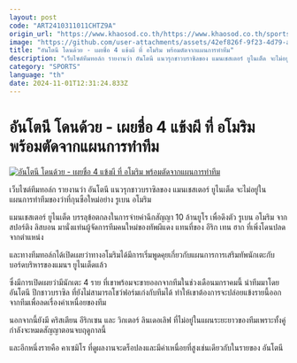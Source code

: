 ```yaml
---
layout: post
code: "ART2410311011CHTZ9A"
origin_url: "https://www.khaosod.co.th/https://www.khaosod.co.th/sports/news_9484987"
image: "https://github.com/user-attachments/assets/42ef826f-9f23-4d79-a0fa-13ede9c9904b"
title: "อันโตนี โดนด้วย - เผยชื่อ 4 แข้งผี ที่ อโมริม พร้อมตัดจากแผนการทำทีม"
description: "เว็บไซต์ทีมทอล์ก รายงานว่า อันโตนี แนวรุกชาวบราซิลของ แมนเชสเตอร์ ยูไนเต็ด จะไม่อยู่ในแผนการทำทีมของว่าที่กุนซือใหม่อย่าง รูเบน อโมริม"
category: "SPORTS"
language: "th"
date: 2024-11-01T12:31:24.833Z
---
```


# อันโตนี โดนด้วย - เผยชื่อ 4 แข้งผี ที่ อโมริม พร้อมตัดจากแผนการทำทีม

[![อันโตนี โดนด้วย - เผยชื่อ 4 แข้งผี ที่ อโมริม พร้อมตัดจากแผนการทำทีม](https://www.khaosod.co.th/wpapp/uploads/2024/10/antony.jpg "อันโตนี โดนด้วย - เผยชื่อ 4 แข้งผี ที่ อโมริม พร้อมตัดจากแผนการทำทีม")](https://www.khaosod.co.th/wpapp/uploads/2024/10/antony.jpg)

เว็บไซต์ทีมทอล์ก รายงานว่า อันโตนี แนวรุกชาวบราซิลของ แมนเชสเตอร์ ยูไนเต็ด จะไม่อยู่ในแผนการทำทีมของว่าที่กุนซือใหม่อย่าง รูเบน อโมริม

แมนเชสเตอร์ ยูไนเต็ด บรรลุข้อตกลงในการจ่ายค่าฉีกสัญญา 10 ล้านยูโร เพื่อดึงตัว รูเบน อโมริม จากสปอร์ติง ลิสบอน มานั่งแท่นผู้จัดการทีมคนใหม่ของทัพผีแดง แทนที่ของ อีริก เทน ฮาก ที่เพิ่งโดนปลดจากตำแหน่ง

และทางทีมทอล์กได้เปิดเผยว่าทางอโมริมได้มีการเริ่มพูดคุยเกี่ยวกับแผนการการเสริมทัพนักเตะกับบอร์ดบริหารของแมนฯ ยูไนเต็ดแล้ว

ซึ่งมีการเปิดเผยว่ามีนักเตะ 4 ราย ที่เขาพร้อมจะขายออกจากทีมในช่วงเดือนมกราคมนี้ นำทีมมาโดย อันโตนี ปีกชาวบราซิล ที่ยังไม่สามารถโชว์ฟอร์มเก่งกับทีมได้ ทำให้เขาต้องการจะปล่อยแข้งรายนี้ออกจากทีมเพื่อลดเรื่องค่าเหนื่อยของทีม

นอกจากนี้ยังมี คริสเตียน อีริกเซน และ วิกเตอร์ ลินเดอเลิฟ ที่ไม่อยู่ในแผนระยะยาวของทีมเพราะทั้งคู่กำลังจะหมดสัญญาตอนจบฤดูกาลนี้

และอีกหนึ่งรายคือ คาเซมิโร ที่ดูผลงานจะดร็อปลงและมีค่าเหนื่อยที่สูงเช่นเดียวกับในรายของ อันโตนี